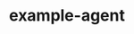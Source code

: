 ---
title: "example-agent"
linkTitle: "example-agent"
weight: 1
description: >
    这是一个Agent的示例，旨在帮助开发者来快速开发一个Agent并接入Agent生态体系。
---